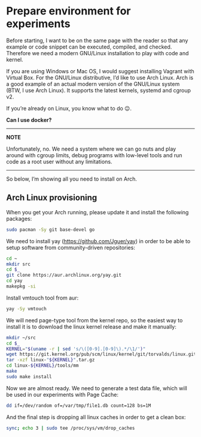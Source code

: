 # Prepare environment for experiments

Before starting, I want to be on the same page with the reader so
that any example or code snippet can be executed, compiled, and checked.
Therefore we need a modern GNU/Linux installation to play with code and kernel.

If you are using Windows or Mac OS, I would suggest installing Vagrant with 
Virtual Box. For the GNU/Linux distributive, I’d like to use Arch Linux.
Arch is a good example of an actual modern version of the GNU/Linux 
system (BTW, I use Arch Linux). It supports the latest kernels, systemd and cgroup v2.

If you’re already on Linux, you know what to do 😉.

**Can I use docker?**

---
**NOTE**

Unfortunately, no. We need a system where we can go nuts and play 
around with cgroup limits, debug programs with low-level tools 
and run code as a root user without any limitations.

---

So below, I’m showing all you need to install on Arch.

## Arch Linux provisioning

When you get your Arch running, please update it and install the following packages:

```bash
sudo pacman -Sy git base-devel go
```

We need to install yay (https://github.com/Jguer/yay) in order to be able to setup 
software from community-driven repositories:

```bash
cd ~
mkdir src
cd $_
git clone https://aur.archlinux.org/yay.git
cd yay
makepkg -si
```

Install vmtouch tool from aur:

```bash
yay -Sy vmtouch 
```

We will need page-type tool from the kernel repo, so the easiest way to install it 
is to download the linux kernel release and make it manually:


```bash
mkdir ~/src
cd $_
KERNEL="$(uname -r | sed 's/\([0-9].[0-9]\).*/\1/')"
wget https://git.kernel.org/pub/scm/linux/kernel/git/torvalds/linux.git/snapshot/linux-"${KERNEL}".tar.gz
tar -xzf linux-"${KERNEL}".tar.gz
cd linux-${KERNEL}/tools/mm
make
sudo make install
```
Now we are almost ready. We need to generate a test data file, which will be used in our experiments with Page Cache:

```bash
dd if=/dev/random of=/var/tmp/file1.db count=128 bs=1M  
```
And the final step is dropping all linux caches in order to get a clean box:

```bash
sync; echo 3 | sudo tee /proc/sys/vm/drop_caches
```

